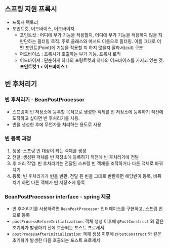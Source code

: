 ## 스프링 지원 프록시
- 프록시 팩토리
- 포인트컷, 어드바이스, 어드바이져
    - 포인트컷 : 어디에 부가 기능을 적용할지, 어디에 부가 기능을 적용하지 않을 지 판단하는 필터링 로직. 주로 클래스와 메서드 이름으로 필터링. 이름 그대로 어떤 포인트(Point)에 기능을 적용할 지 하지 않을지 잘라서(cut) 구분
    - 어드바이스 : 프록시가 호출하는 부가 기능. 프록시 로직
    - 어드바이져 : 단순하게 하나의 포링트컷과 하나의 어드바이스를 가지고 있는 것. **포인트컷 1 + 어드바이스 1**


## 빈 후처리기
### 빈 후처리기 - BeanPostProcessor
- 스프링이 빈 저장소에 등록할 목적으로 생성한 객체를 빈 저장소에 등록하기 직전에 도작하고 싶다면 빈 후처리기를 사용.
- 빈을 생성한 후에 무언가를 처리하는 용도로 사용
### 빈 등록 과정
1. 생성: 스프링 빈 대상이 되는 객체를 생성
2. 전달: 생성된 객체를 빈 저장소에 등록하기 직전에 빈 후처리기에 전달
3. 후 처리 작업: 빈 후처리기는 전달된 스프링 빈 객체를 조작하거나 다른 객체로 바꿔치기
4. 등록: 빈 후처리기가 빈을 반환. 전달 된 빈을 그대로 반환하면 해당빈이 등록, 바꿔치기 하면 다른 객체가 빈 저장소에 등록

### BeanPostProcessor interface - spring 제공
- 빈 후처리기를 사용하려면 `BeanPostProcessor` 인터페이스를 구현하고, 스프링 빈으로 등록
- `postProcessBeforeInitialization`: 객체 생성 이후에 `@PostConstruct` 와 같은 초기화가 발생하기 전에 호출되는 포스트 프로세서
- `postProcessAfterInitialization`: 객체 생성 이후에 `@PostConstruct` 와 같은 초기화가 발생한 다음 호출되는 포스트 프로세서  